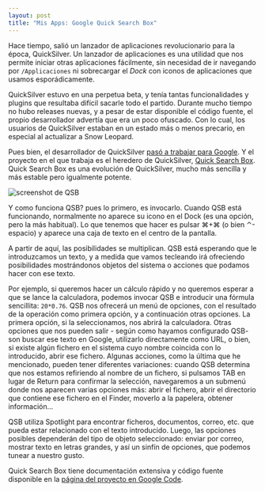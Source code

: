 ```yaml
---
layout: post
title: "Mis Apps: Google Quick Search Box"
---
```


Hace tiempo, salió un lanzador de aplicaciones revolucionario para la época, QuickSilver. Un lanzador de aplicaciones es una utilidad que nos permite iniciar otras aplicaciones fácilmente, sin necesidad de ir navegando por `/Applicaciones` ni sobrecargar el *Dock* con iconos de aplicaciones que usamos esporádicamente.

QuickSilver estuvo en una perpetua beta, y tenía tantas funcionalidades y plugins que resultaba difícil sacarle todo el partido. Durante mucho tiempo no hubo releases nuevas, y a pesar de estar disponible el código fuente, el propio desarrollador advertía que era un poco ofuscado. Con lo cual, los usuarios de QuickSilver estaban en un estado más o menos precario, en especial al actualizar a Snow Leopard.

Pues bien, el desarrollador de QuickSilver [pasó a trabajar para Google](http://arstechnica.com/apple/news/2009/01/quicksilvers-jitkoff-moves-on-to-google-quick-search-box.ars). Y el proyecto en el que trabaja es el heredero de QuickSilver, [Quick Search Box](http://www.google.com/quicksearchbox/). Quick Search Box es una evolución de QuickSilver, mucho más sencilla y más estable pero igualmente potente.

![screenshot de QSB](http://principia.info/assets/2010/3/3/qsb.png)

Y como funciona QSB? pues lo primero, es invocarlo. Cuando QSB está funcionando, normalmente no aparece su icono en el Dock (es una opción, pero la más habitual). Lo que tenemos que hacer es pulsar ⌘+⌘ (o bien ⌃-espacio) y aparece una caja de texto en el centro de la pantalla.

A partir de aquí, las posibilidades se multiplican. QSB está esperando que le introduzcamos un texto, y a medida que vamos tecleando irá ofreciendo posibilidades mostrándonos objetos del sistema o acciones que podamos hacer con ese texto.

Por ejemplo, si queremos hacer un cálculo rápido y no queremos esperar a que se lance la calculadora, podemos invocar QSB e introducir una fórmula sencillita: `20*0.76`. QSB nos ofrecerá un menú de opciones, con el resultado de la operación como primera opción, y a continuación otras opciones. La primera opción, si la seleccionamos, nos abrirá la calculadora. Otras opciones que nos pueden salir - según como hayamos configurado QSB- son buscar ese texto en Google, utilizarlo directamente como URL, o bien, si existe algún fichero en el sistema cuyo nombre coincida con lo introducido, abrir ese fichero. Algunas acciones, como la última que he mencionado, pueden tener diferentes variaciones: cuando QSB determina que nos estamos refiriendo al nombre de un fichero, si pulsamos TAB en lugar de Return para confirmar la selección, navegaremos a un submenú donde nos aparecen varias opciones más: abrir el fichero, abrir el directorio que contiene ese fichero en el Finder, moverlo a la papelera, obtener información...

QSB utiliza Spotlight para encontrar ficheros, documentos, correo, etc. que pueda estar relacionado con el texto introducido. Luego, las opciones posibles dependerán del tipo de objeto seleccionado: enviar por correo, mostrar texto en letras grandes, y así un sinfín de opciones, que podemos tunear a nuestro gusto.

Quick Search Box tiene documentación extensiva y código fuente disponible en la [página del proyecto en Google Code](http://code.google.com/p/qsb-mac/).

